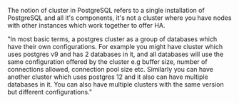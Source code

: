 The notion of cluster in PostgreSQL refers to a single installation of PostgreSQL and all it's components, it's not a cluster where you have nodes with other instances which work together to offer HA.

"In most basic terms, a postgres cluster as a group of databases which have their own configurations. For example you might have cluster which uses postgres v9 and has 2 databases in it, and all databases will use the same configuration offered by the cluster e.g buffer size, number of connections allowed, connection pool size etc. Similarly you can have another cluster which uses postgres 12 and it also can have multiple databases in it. You can also have multiple clusters with the same version but different configurations."